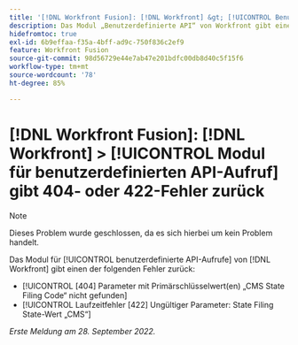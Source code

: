 ```yaml
---
title: '[!DNL Workfront Fusion]: [!DNL Workfront] &gt; [!UICONTROL Benutzerdefinierter API-Aufruf] Modul, das 404- oder 422-Fehler zurückgibt'
description: Das Modul „Benutzerdefinierte API“ von Workfront gibt einen Fehler zurück.
hidefromtoc: true
exl-id: 6b9effaa-f35a-4bff-ad9c-750f836c2ef9
feature: Workfront Fusion
source-git-commit: 98d56729e44e7ab47e201bdfc00db8d40c5f15f6
workflow-type: tm+mt
source-wordcount: '78'
ht-degree: 85%

---
```


# [!DNL Workfront Fusion]: [!DNL Workfront] > [!UICONTROL Modul für benutzerdefinierten API-Aufruf] gibt 404- oder 422-Fehler zurück

>[!NOTE]
>
>Dieses Problem wurde geschlossen, da es sich hierbei um kein Problem handelt.

Das Modul für [!UICONTROL benutzerdefinierte API-Aufrufe] von [!DNL Workfront] gibt einen der folgenden Fehler zurück:

* [!UICONTROL [404] Parameter mit Primärschlüsselwert(en) „CMS State Filing Code“ nicht gefunden]
* [!UICONTROL Laufzeitfehler [422] Ungültiger Parameter: State Filing State-Wert „CMS“]

_Erste Meldung am 28. September 2022._
